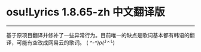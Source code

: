 # osu!Lyrics 1.8.65-zh 中文翻译版
------
基于原项目翻译并修补了一些异常行为。目前唯一的缺点是歌词基本都有韩语的翻译，可能有空改成网易云的歌词。
( *^-^)ρ(*╯^╰)
